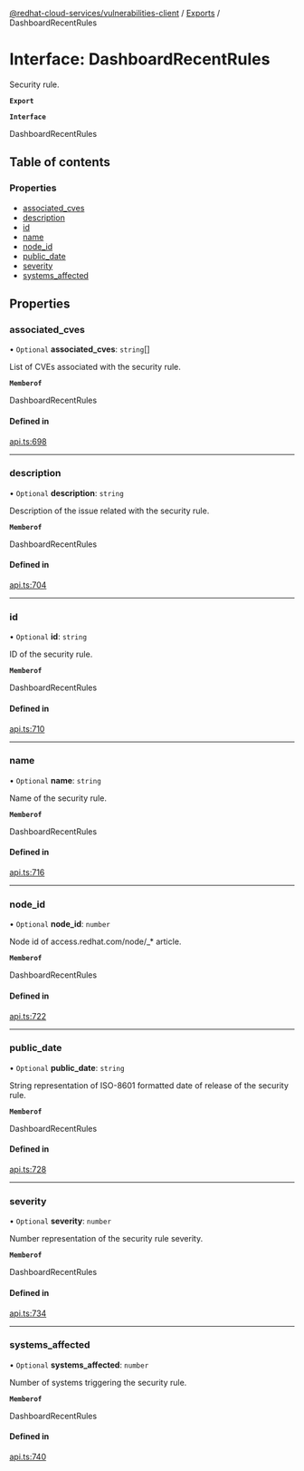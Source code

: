 [@redhat-cloud-services/vulnerabilities-client](../README.md) / [Exports](../modules.md) / DashboardRecentRules

# Interface: DashboardRecentRules

Security rule.

**`Export`**

**`Interface`**

DashboardRecentRules

## Table of contents

### Properties

- [associated\_cves](DashboardRecentRules.md#associated_cves)
- [description](DashboardRecentRules.md#description)
- [id](DashboardRecentRules.md#id)
- [name](DashboardRecentRules.md#name)
- [node\_id](DashboardRecentRules.md#node_id)
- [public\_date](DashboardRecentRules.md#public_date)
- [severity](DashboardRecentRules.md#severity)
- [systems\_affected](DashboardRecentRules.md#systems_affected)

## Properties

### associated\_cves

• `Optional` **associated\_cves**: `string`[]

List of CVEs associated with the security rule.

**`Memberof`**

DashboardRecentRules

#### Defined in

[api.ts:698](https://github.com/mkholjuraev/javascript-clients/blob/master/packages/vulnerabilities/git-api/api.ts#L698)

___

### description

• `Optional` **description**: `string`

Description of the issue related with the security rule.

**`Memberof`**

DashboardRecentRules

#### Defined in

[api.ts:704](https://github.com/mkholjuraev/javascript-clients/blob/master/packages/vulnerabilities/git-api/api.ts#L704)

___

### id

• `Optional` **id**: `string`

ID of the security rule.

**`Memberof`**

DashboardRecentRules

#### Defined in

[api.ts:710](https://github.com/mkholjuraev/javascript-clients/blob/master/packages/vulnerabilities/git-api/api.ts#L710)

___

### name

• `Optional` **name**: `string`

Name of the security rule.

**`Memberof`**

DashboardRecentRules

#### Defined in

[api.ts:716](https://github.com/mkholjuraev/javascript-clients/blob/master/packages/vulnerabilities/git-api/api.ts#L716)

___

### node\_id

• `Optional` **node\_id**: `number`

Node id of access.redhat.com/node/_* article.

**`Memberof`**

DashboardRecentRules

#### Defined in

[api.ts:722](https://github.com/mkholjuraev/javascript-clients/blob/master/packages/vulnerabilities/git-api/api.ts#L722)

___

### public\_date

• `Optional` **public\_date**: `string`

String representation of ISO-8601 formatted date of release of the security rule.

**`Memberof`**

DashboardRecentRules

#### Defined in

[api.ts:728](https://github.com/mkholjuraev/javascript-clients/blob/master/packages/vulnerabilities/git-api/api.ts#L728)

___

### severity

• `Optional` **severity**: `number`

Number representation of the security rule severity.

**`Memberof`**

DashboardRecentRules

#### Defined in

[api.ts:734](https://github.com/mkholjuraev/javascript-clients/blob/master/packages/vulnerabilities/git-api/api.ts#L734)

___

### systems\_affected

• `Optional` **systems\_affected**: `number`

Number of systems triggering the security rule.

**`Memberof`**

DashboardRecentRules

#### Defined in

[api.ts:740](https://github.com/mkholjuraev/javascript-clients/blob/master/packages/vulnerabilities/git-api/api.ts#L740)

